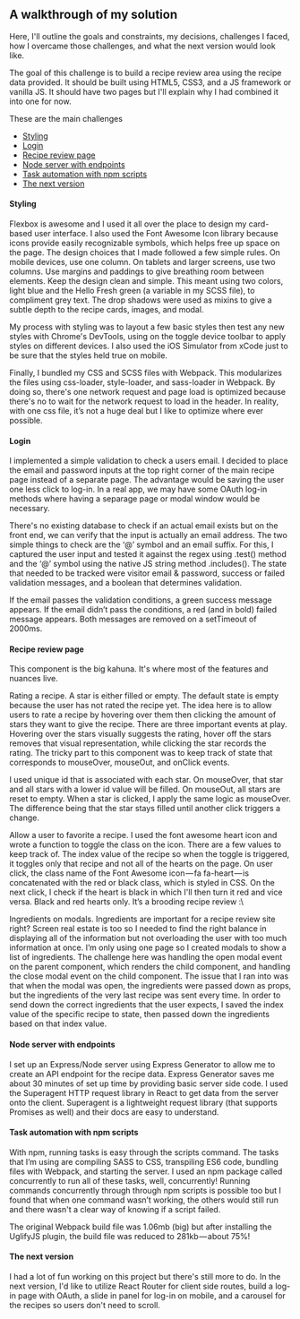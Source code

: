 A walkthrough of my solution
----------------------------
Here, I'll outline the goals and constraints, my decisions, challenges I faced, how I overcame those challenges, and what the next version would look like.

The goal of this challenge is to build a recipe review area using the recipe data provided. It should be built using HTML5, CSS3, and a JS framework or vanilla JS. It should have two pages but I'll explain why I had combined it into one for now. 

These are the main challenges
- [Styling](#styling)
- [Login](#login-page)
- [Recipe review page](#recipe-review-page)
- [Node server with endpoints](#node-server-with-endpoints)
- [Task automation with npm scripts](#task-automation-with-npm-scripts)
- [The next version](#the-next-version)

#### Styling

Flexbox is awesome and I used it all over the place to design my card-based user interface. I also used the Font Awesome Icon library because icons provide easily recognizable symbols, which helps free up space on the page. The design choices that I made followed a few simple rules. On mobile devices, use one column. On tablets and larger screens, use two columns. Use margins and paddings to give breathing room between elements. Keep the design clean and simple. This meant using two colors, light blue and the Hello Fresh green (a variable in my SCSS file), to compliment grey text. The drop shadows were used as mixins to give a subtle depth to the recipe cards, images, and modal. 

My process with styling was to layout a few basic styles then test any new styles with Chrome's DevTools, using on the toggle device toolbar to apply styles on different devices. I also used the iOS Simulator from xCode just to be sure that the styles held true on mobile. 

Finally, I bundled my CSS and SCSS files with Webpack. This modularizes the files using css-loader, style-loader, and sass-loader in Webpack. By doing so, there's one network request and page load is optimized because there's no to wait for the network request to load in the header. In reality, with one css file, it’s not a huge deal but I like to optimize where ever possible. 

#### Login

I implemented a simple validation to check a users email. I decided to place the email and password inputs at the top right corner of the main recipe page instead of a separate page. The advantage would be saving the user one less click to log-in. In a real app, we may have some OAuth log-in methods where having a separage page or modal window would be necessary. 

There's no existing database to check if an actual email exists but on the front end, we can verify that the input is actually an email address. The two simple things to check are the ‘@’ symbol and an email suffix. For this, I captured the user input and tested it against the regex using .test() method and the ‘@’ symbol using the native JS string method .includes(). The state that needed to be tracked were visitor email & password, success or failed validation messages, and a boolean that determines validation. 

If the email passes the validation conditions, a green success message appears. If the email didn’t pass the conditions, a red (and in bold) failed message appears. Both messages are removed on a setTimeout of 2000ms. 

#### Recipe review page

This component is the big kahuna. It's where most of the features and nuances live. 

Rating a recipe. A star is either filled or empty. The default state is empty because the user has not rated the recipe yet. The idea here is to allow users to rate a recipe by hovering over them then clicking the amount of stars they want to give the recipe. There are three important events at play. Hovering over the stars visually suggests the rating, hover off the stars removes that visual representation, while clicking the star records the rating. The tricky part to this component was to keep track of state that corresponds to mouseOver, mouseOut, and onClick events. 

I used unique id that is associated with each star. On mouseOver, that star and all stars with a lower id value will be filled. On mouseOut, all stars are reset to empty. When a star is clicked, I apply the same logic as mouseOver. The difference being that the star stays filled until another click triggers a change. 

Allow a user to favorite a recipe. I used the font awesome heart icon and wrote a function to toggle the class on the icon. There are a few values to keep track of. The index value of the recipe so when the toggle is triggered, it toggles only that recipe and not all of the hearts on the page. On user click, the class name of the Font Awesome icon — fa fa-heart — is concatenated with the red or black class, which is styled in CSS. On the next click, I check if the heart is black in which I'll then turn it red and vice versa. Black and red hearts only. It’s a brooding recipe review :\

Ingredients on modals. Ingredients are important for a recipe review site right? Screen real estate is too so I needed to find the right balance in displaying all of the information but not overloading the user with too much information at once. I’m only using one page so I created modals to show a list of ingredients. The challenge here was handling the open modal event on the parent component, which renders the child component, and handling the close modal event on the child component. The issue that I ran into was that when the modal was open, the ingredients were passed down as props, but the ingredients of the very last recipe was sent every time. In order to send down the correct ingredients that the user expects, I saved the index value of the specific recipe to state, then passed down the ingredients based on that index value.

#### Node server with endpoints

I set up an Express/Node server using Express Generator to allow me to create an API endpoint for the recipe data. Express Generator saves me about 30 minutes of set up time by providing basic server side code. I used the Superagent HTTP request library in React to get data from the server onto the client. Superagent is a lightweight request library (that supports Promises as well) and their docs are easy to understand.

#### Task automation with npm scripts

With npm, running tasks is easy through the scripts command. The tasks that I’m using are compiling SASS to CSS, transpiling ES6 code, bundling files with Webpack, and starting the server. I used an npm package called concurrently to run all of these tasks, well, concurrently! Running commands concurrently through through npm scripts is possible too but I found that when one command wasn’t working, the others would still run and there wasn't a clear way of knowing if a script failed.

The original Webpack build file was 1.06mb (big) but after installing the UglifyJS plugin, the build file was reduced to 281kb — about 75%! 

#### The next version
I had a lot of fun working on this project but there's still more to do. In the next version, I'd like to utilize React Router for client side routes, build a log-in page with OAuth, a slide in panel for log-in on mobile, and a carousel for the recipes so users don't need to scroll. 